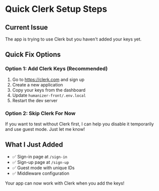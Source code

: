 # Quick Clerk Setup Steps

## Current Issue
The app is trying to use Clerk but you haven't added your keys yet.

## Quick Fix Options

### Option 1: Add Clerk Keys (Recommended)
1. Go to https://clerk.com and sign up
2. Create a new application
3. Copy your keys from the dashboard
4. Update `humanizer-front/.env.local`
5. Restart the dev server

### Option 2: Skip Clerk For Now
If you want to test without Clerk first, I can help you disable it temporarily and use guest mode. Just let me know!

## What I Just Added
- ✅ Sign-in page at `/sign-in`
- ✅ Sign-up page at `/sign-up`
- ✅ Guest mode with unique IDs
- ✅ Middleware configuration

Your app can now work with Clerk when you add the keys!

